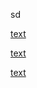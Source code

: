 sd

[text](01-Agregar-usuarios-a-mi-sistema.md)

[text](02-Crear-establecimiento-y-gestionar-series.md)

[text](03-Configuracion-de-series-para-movimientos-libres-de-inventario.md)